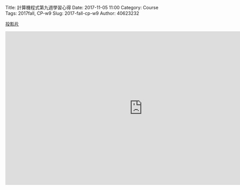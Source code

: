Title: 計算機程式第九週學習心得
Date: 2017-11-05 11:00
Category: Course
Tags: 2017fall, CP-w9
Slug: 2017-fall-cp-w9
Author: 40623232


<!-- PELICAN_END_SUMMARY -->




[投影片](https://cpb.kmol.info/40623232/doc/trunk/32.html#/)




<iframe width="854" height="480" src="https://www.youtube.com/embed/Z2zu-qDiYKM" frameborder="0" gesture="media" allowfullscreen></iframe>

